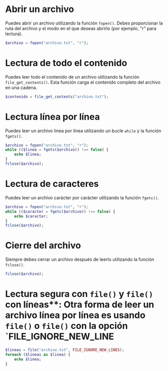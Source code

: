 # Abrir un archivo
   Puedes abrir un archivo utilizando la función `fopen()`. Debes proporcionar la ruta del archivo y el modo en el que deseas abrirlo (por ejemplo, "r" para lectura).

   ```php
   $archivo = fopen("archivo.txt", "r");
   ```
# Lectura de todo el contenido
   Puedes leer todo el contenido de un archivo utilizando la función `file_get_contents()`. Esta función carga el contenido completo del archivo en una cadena.

   ```php
   $contenido = file_get_contents("archivo.txt");
   ```
# Lectura línea por línea
   Puedes leer un archivo línea por línea utilizando un bucle `while` y la función `fgets()`.

   ```php
   $archivo = fopen("archivo.txt", "r");
   while (($linea = fgets($archivo)) !== false) {
       echo $linea;
   }
   fclose($archivo);
   ```
# Lectura de caracteres
   Puedes leer un archivo carácter por carácter utilizando la función `fgetc()`.

   ```php
   $archivo = fopen("archivo.txt", "r");
   while (($caracter = fgetc($archivo)) !== false) {
       echo $caracter;
   }
   fclose($archivo);
   ```
# Cierre del archivo
   Siempre debes cerrar un archivo después de leerlo utilizando la función `fclose()`.

   ```php
   fclose($archivo);
   ```
# Lectura segura con `file()` y `file()` con líneas**: Otra forma de leer un archivo línea por línea es usando `file()` o `file()` con la opción `FILE_IGNORE_NEW_LINE

   ```php
   $lineas = file("archivo.txt", FILE_IGNORE_NEW_LINES);
   foreach ($lineas as $linea) {
       echo $linea;
   }
   ```

